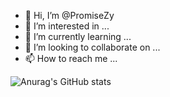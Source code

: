 - 👋 Hi, I’m @PromiseZy
- 👀 I’m interested in ...
- 🌱 I’m currently learning ...
- 💞️ I’m looking to collaborate on ...
- 📫 How to reach me ...

![Anurag's GitHub stats](https://github-readme-stats.vercel.app/api?username=promiseZy&show_icons=true&theme=tokyonight)

